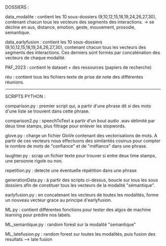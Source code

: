 DOSSIERS :

data_modalite : contient les 10 sous-dossiers (9,10,12,15,18,19,24,26,27,30), contenant chacun tous les vecteurs des segments des interactions.
-> se décline en aus, distance, emotion, geste, mouvement, prosodie, semantique.

data_earlyfusion : contient les 10 sous-dossiers (9,10,12,15,18,19,24,26,27,30), contenant chacun tous les vecteurs des segments des interactions. Ces derniers sont formés par concaténation des vecteurs de chaque modalité.

PAF_2023 : contient le dataset + des ressources (papiers de recherche)

réu : contient tous les fichiers texte de prise de note des différentes réunions.

---

SCRIPTS PYTHON :

comparison.py : premier script qui, a partir d'une phrase dit si des mots d'une liste se trouvent dans cette phrase.

comparison2.py : speechToText a partir d'un bout audio .wav délimité par deux time stamps, plus filtrage pour enlever les stopwords.

glove.py : charge un fichier GloVe contenant des vectorisations de mots. A partir de ces vecteurs nous effectuons des similarités cosinus pour compter le nombre de mots de "confiance" et de "méfiance" dans une phrase.

laughter.py : scrap un fichier texte pour trouver si entre deux time stamps, une personne rigole ou non.

repetition.py : detecte une éventuelle répétition dans une phrase

generationData.py : à partir des scripts ci-dessus, boucle sur tous les sous dossiers afin de constituer tous les vecteurs de la modalité "sémantique".

earlyfusion.py : en concatenant les vecteurs de toutes les modalités, forme un nouveau vecteur grace au principe d'earlyfusion.

ML.py : contient différentes fonctions pour tester des algos de machine learning pour prédire nos labels.

ML_semantique.py : random forest sur la modalité "semantique"

ML_latefusion.py : random forest sur toutes les modalités, puis fusion des resultats --> late fusion

